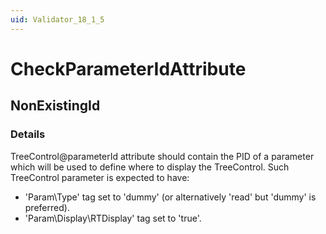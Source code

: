 ```yaml
---
uid: Validator_18_1_5
---
```


# CheckParameterIdAttribute

## NonExistingId

<!-- Description, Properties, ... sections are auto-generated. -->
<!-- REPLACE ME AUTO-GENERATION -->

### Details

TreeControl@parameterId attribute should contain the PID of a parameter which will be used to define where to display the TreeControl.
Such TreeControl parameter is expected to have:
- 'Param\Type' tag set to 'dummy' (or alternatively 'read' but 'dummy' is preferred).
- 'Param\Display\RTDisplay' tag set to 'true'.

<!-- Uncomment to add example code -->
<!--### Example code-->
